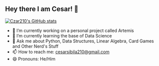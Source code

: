## Hey there I am Cesar! 👋

[![Czar210's GitHub stats](https://github-readme-stats.vercel.app/api?username=Czar210)](https://github.com/Czar210/github-readme-stats)


- 🔭 I’m currently working on a personal project called Artemis
- 🌱 I’m currently learning the base of Data Science
- 💬 Ask me about Python, Data Structures, Linear Algebra, Card Games and Other Nerd's Stuff
- 📫 How to reach me: cesarsibila210@gmail.com
- 😄 Pronouns: He/Him
<!--
**Czar210/Czar210** is a ✨ _special_ ✨ repository because its `README.md` (this file) appears on your GitHub profile.

